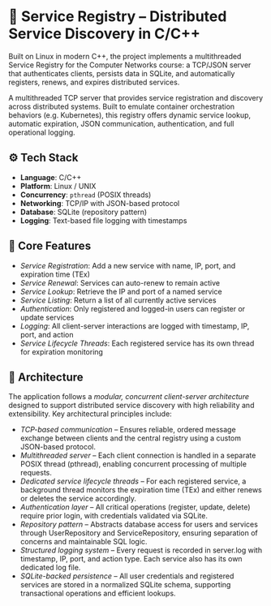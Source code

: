 # 🧭 Service Registry – Distributed Service Discovery in C/C++
Built on Linux in modern C++, the project implements a multithreaded Service Registry for the Computer Networks course: a TCP/JSON server that authenticates clients, persists data in SQLite, and automatically registers, renews, and expires distributed services.

A multithreaded TCP server that provides service registration and discovery across distributed systems. Built to emulate container orchestration behaviors (e.g. Kubernetes), this registry offers dynamic service lookup, automatic expiration, JSON communication, authentication, and full operational logging.

## ⚙️ Tech Stack

- **Language**: C/C++
- **Platform**: Linux / UNIX
- **Concurrency**: `pthread` (POSIX threads)
- **Networking**: TCP/IP with JSON-based protocol
- **Database**: SQLite (repository pattern)
- **Logging**: Text-based file logging with timestamps

## 🎯 Core Features

-  *Service Registration*: Add a new service with name, IP, port, and expiration time (TEx)
- *Service Renewal*: Services can auto-renew to remain active
-  *Service Lookup*: Retrieve the IP and port of a named service
-  *Service Listing*: Return a list of all currently active services
-  *Authentication*: Only registered and logged-in users can register or update services
-  *Logging*: All client-server interactions are logged with timestamp, IP, port, and action
-  *Service Lifecycle Threads*: Each registered service has its own thread for expiration monitoring

## 🧠 Architecture

The application follows a *modular, concurrent client-server architecture* designed to support distributed service discovery with high reliability and extensibility. Key architectural principles include:

- *TCP-based communication* – Ensures reliable, ordered message exchange between clients and the central registry using a custom JSON-based protocol.
- *Multithreaded server* – Each client connection is handled in a separate POSIX thread (pthread), enabling concurrent processing of multiple requests.
- *Dedicated service lifecycle threads* – For each registered service, a background thread monitors the expiration time (TEx) and either renews or deletes the service accordingly.
- *Authentication layer* – All critical operations (register, update, delete) require prior login, with credentials validated via SQLite.
- *Repository pattern* – Abstracts database access for users and services through UserRepository and ServiceRepository, ensuring separation of concerns and maintainable SQL logic.
- *Structured logging system* – Every request is recorded in server.log with timestamp, IP, port, and action type. Each service also has its own dedicated log file.
- *SQLite-backed persistence* – All user credentials and registered services are stored in a normalized SQLite schema, supporting transactional operations and efficient lookups.
